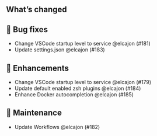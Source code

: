 ## What’s changed
## 🐛 Bug fixes

- Change VSCode startup level to service @elcajon (#181)
- Update settings.json @elcajon (#183)

## 🚀 Enhancements

- Change VSCode startup level to service @elcajon (#179)
- Update default enabled zsh plugins @elcajon (#184)
- Enhance Docker autocompletion @elcajon (#185)

## 🧰 Maintenance

- Update Workflows @elcajon (#182)
